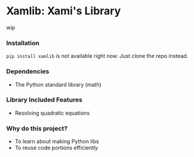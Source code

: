# Xamlib: Xami's Library

wip

### Installation

`pip install xamlib` is not available right now. Just clone the repo instead.

### Dependencies

- The Python standard library (math)

### Library Included Features

- Resolving quadratic equations

### Why do this project?

- To learn about making Python libs
- To reuse code portions efficiently